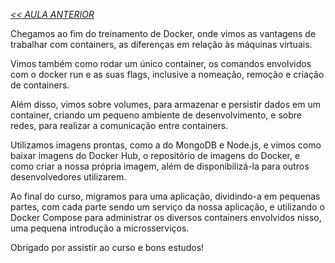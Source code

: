 *[<< AULA ANTERIOR](https://github.com/pvreboucas/docker/edit/aula-6/aulas/4-subindo-o-servico.md)*



Chegamos ao fim do treinamento de Docker, onde vimos as vantagens de trabalhar com containers, as diferenças em relação às máquinas virtuais.

Vimos também como rodar um único container, os comandos envolvidos com o docker run e as suas flags, inclusive a nomeação, remoção e criação de containers.

Além disso, vimos sobre volumes, para armazenar e persistir dados em um container, criando um pequeno ambiente de desenvolvimento, e sobre redes, para realizar a comunicação entre containers.

Utilizamos imagens prontas, como a do MongoDB e Node.js, e vimos como baixar imagens do Docker Hub, o repositório de imagens do Docker, e como criar a nossa própria imagem, além de disponibilizá-la para outros desenvolvedores utilizarem.

Ao final do curso, migramos para uma aplicação, dividindo-a em pequenas partes, com cada parte sendo um serviço da nossa aplicação, e utilizando o Docker Compose para administrar os diversos containers envolvidos nisso, uma pequena introdução a microsserviços.

Obrigado por assistir ao curso e bons estudos!
